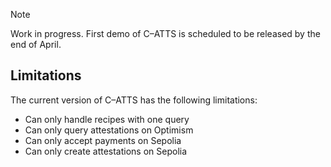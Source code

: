 > [!NOTE]  
> Work in progress. First demo of C–ATTS is scheduled to be released by the end of April.

## Limitations

The current version of C–ATTS has the following limitations:
- Can only handle recipes with one query
- Can only query attestations on Optimism
- Can only accept payments on Sepolia
- Can only create attestations on Sepolia
